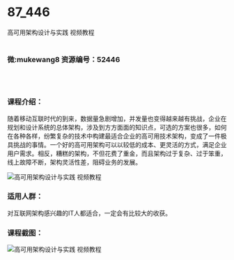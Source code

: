 # 87_446
高可用架构设计与实践 视频教程
<br/></br>
<h3>微:mukewang8 资源编号：52446</h3>
<br/></br>
<h3>课程介绍：</h3>
<p>随着移动互联时代的到来，数据量急剧增加，并发量也变得越来越有挑战，企业在规划和设计系统的总体架构，涉及到方方面面的知识点，可选的方案也很多，如何在各种各样，纷繁复杂的技术中构建最适合企业的高可用技术架构，变成了一件极具挑战的事情。一个好的<a class="relatedlink" target="_blank" rel="noopener">高可用架构</a>可以以较低的成本、更灵活的方式，满足企业用户需求。相反，糟糕的架构，不但花费了重金，而且架构过于复杂、过于笨重，线上故障不断，架构灵活性差，阻碍业务的发展。</p>
<p><img src="https://www.ko996.com/wp-content/uploads/img/2018/02/2-37-300x144.png" alt="高可用架构设计与实践 视频教程"></p>
<h3>适用人群：</h3>
<p>对互联网架构感兴趣的IT人都适合，一定会有比较大的收获。</p>
<h3>课程截图：</h3>
<p><img src="https://www.ko996.com/wp-content/uploads/img/2018/02/3-20-300x254.png" alt="高可用架构设计与实践 视频教程"></p>
